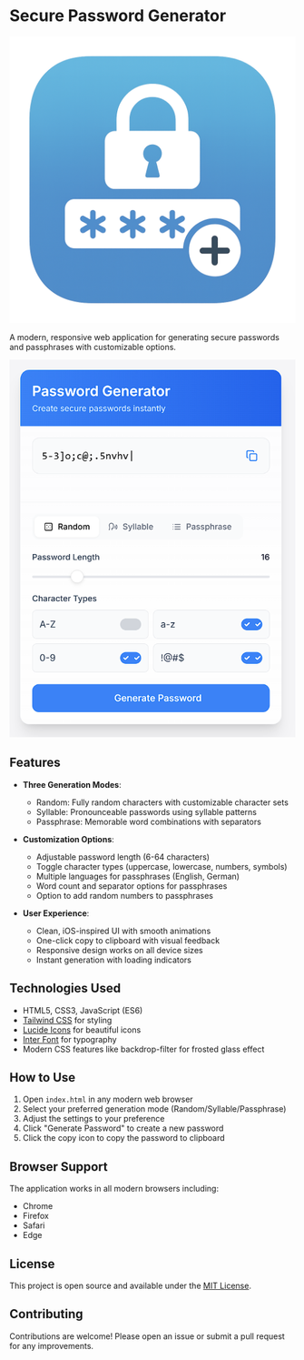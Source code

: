 # Secure Password Generator

![Secure Password Generator Logo](logo.png)

A modern, responsive web application for generating secure passwords and passphrases with customizable options.

![Password Generator Screenshot](screenshot.png)

## Features

- **Three Generation Modes**:
  - Random: Fully random characters with customizable character sets
  - Syllable: Pronounceable passwords using syllable patterns
  - Passphrase: Memorable word combinations with separators

- **Customization Options**:
  - Adjustable password length (6-64 characters)
  - Toggle character types (uppercase, lowercase, numbers, symbols)
  - Multiple languages for passphrases (English, German)
  - Word count and separator options for passphrases
  - Option to add random numbers to passphrases

- **User Experience**:
  - Clean, iOS-inspired UI with smooth animations
  - One-click copy to clipboard with visual feedback
  - Responsive design works on all device sizes
  - Instant generation with loading indicators

## Technologies Used

- HTML5, CSS3, JavaScript (ES6)
- [Tailwind CSS](https://tailwindcss.com/) for styling
- [Lucide Icons](https://lucide.dev/) for beautiful icons
- [Inter Font](https://rsms.me/inter/) for typography
- Modern CSS features like backdrop-filter for frosted glass effect

## How to Use

1. Open `index.html` in any modern web browser
2. Select your preferred generation mode (Random/Syllable/Passphrase)
3. Adjust the settings to your preference
4. Click "Generate Password" to create a new password
5. Click the copy icon to copy the password to clipboard

## Browser Support

The application works in all modern browsers including:
- Chrome
- Firefox
- Safari
- Edge

## License

This project is open source and available under the [MIT License](LICENSE).

## Contributing

Contributions are welcome! Please open an issue or submit a pull request for any improvements.
